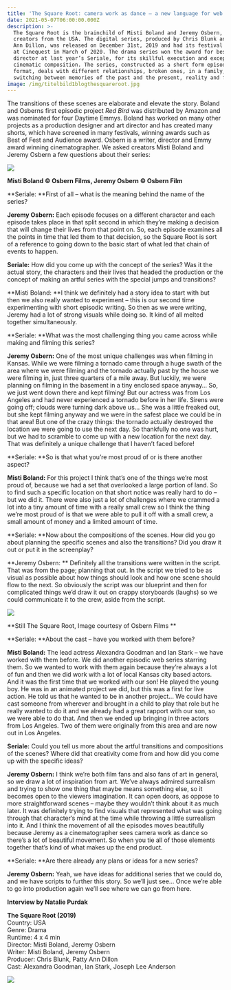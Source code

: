 ```yaml
---
title: 'The Square Root: camera work as dance – a new language for web series'
date: 2021-05-07T06:00:00.000Z
description: >-
  The Square Root is the brainchild of Misti Boland and Jeremy Osbern, two
  creators from the USA. The digital series, produced by Chris Blunk and Patty
  Ann Dillon, was released on December 31st, 2019 and had its festival premiere
  at Cinequest in March of 2020. The drama series won the award for best
  director at last year’s Seriale, for its skillful execution and exceptional
  cinematic composition. The series, constructed as a short form episodic
  format, deals with different relationships, broken ones, in a family,
  switching between memories of the past and the present, reality and fantasy. 
image: /img/titelbild1blogthesquareroot.jpg
---
```

The transitions of these scenes are elaborate and elevate the story. Boland and Osberns first episodic project _Red Bird_ was distributed by Amazon and was nominated for four Daytime Emmys. Boland has worked on many other projects as a production designer and art director and has created many shorts, which have screened in many festivals, winning awards such as Best of Fest and Audience award. Osbern is a writer, director and Emmy award winning cinematographer. We asked creators Misti Boland and Jeremy Osbern a few questions about their series: 

![](/img/bild2blogthesquarerootjeremymisti.jpg)

**Misti Boland © Osbern Films,		Jeremy Osbern © Osbern Film**

**Seriale: **First of all – what is the meaning behind the name of the series?

**Jeremy Osbern:** Each episode focuses on a different character and each episode takes place in that split second in which they’re making a decision that will change their lives from that point on. So, each episode examines all the points in time that led them to that decision, so the Square Root is sort of a reference to going down to the basic start of what led that chain of events to happen.

**Seriale:** How did you come up with the concept of the series? Was it the actual story, the characters and their lives that headed the production or the concept of making an artful series with the special jumps and transitions?

**Misti Boland: **I think we definitely had a story idea to start with but then we also really wanted to experiment – this is our second time experimenting with short episodic writing. So then as we were writing, Jeremy had a lot of strong visuals while doing so. It kind of all melted together simultaneously. 

**Seriale: **What was the most challenging thing you came across while making and filming this series?

**Jeremy Osbern:**  One of the most unique challenges was when filming in Kansas. While we were filming a tornado came through a huge swath of the area where we were filming and the tornado actually past by the house we were filming in, just three quarters of a mile away. But luckily, we were planning on filming in the basement in a tiny enclosed space anyway… So, we just went down there and kept filming! But our actress was from Los Angeles and had never experienced a tornado before in her life. Sirens were going off; clouds were turning dark above us… She was a little freaked out, but she kept filming anyway and we were in the safest place we could be in that area! But one of the crazy things: the tornado actually destroyed the location we were going to use the next day. So thankfully no one was hurt, but we had to scramble to come up with a new location for the next day. That was definitely a unique challenge that I haven’t faced before!

**Seriale: **So is that what you’re most proud of or is there another aspect?

**Misti Boland:** For this project I think that’s one of the things we’re most proud of, because we had a set that overlooked a large portion of land. So to find such a specific location on that short notice was really hard to do – but we did it. There were also just a lot of challenges where we crammed a lot into a tiny amount of time with a really small crew so I think the thing we’re most proud of is that we were able to pull it off with a small crew, a small amount of money and a limited amount of time.

**Seriale: **Now about the compositions of the scenes. How did you go about planning the specific scenes and also the transitions? Did you draw it out or put it in the screenplay?

**Jeremy Osbern: ** Definitely all the transitions were written in the script. That was from the page; planning that out. In the script we tried to be as visual as possible about how things should look and how one scene should flow to the next. So obviously the script was our blueprint and then for complicated things we’d draw it out on crappy storyboards (laughs) so we could communicate it to the crew, aside from the script. 

![](/img/bild3blogthesquarerootjeremyosbernstill.jpg)

**Still The Square Root, Image courtesy of Osbern Films **

**Seriale: **About the cast – have you worked with them before?

**Misti Boland:** The lead actress Alexandra Goodman and Ian Stark – we have worked with them before. We did another episodic web series starring them. So we wanted to work with them again because they’re always a lot of fun and then we did work with a lot of local Kansas city based actors. And it was the first time that we worked with our son! He played the young boy. He was in an animated project we did, but this was a first for live action. He told us that he wanted to be in another project... We could have cast someone from wherever and brought in a child to play that role but he really wanted to do it and we already had a great rapport with our son, so we were able to do that. And then we ended up bringing in three actors from Los Angeles. Two of them were originally from this area and are now out in Los Angeles. 

**Seriale:** Could you tell us more about the artful transitions and compositions of the scenes? Where did that creativity come from and how did you come up with the specific ideas?

**Jeremy Osbern:** I think we’re both film fans and also fans of art in general, so we draw a lot of inspiration from art. We’ve always admired surrealism and trying to show one thing that maybe means something else, so it becomes open to the viewers imagination. It can open doors, as oppose to more straightforward scenes – maybe they wouldn’t think about it as much later. It was definitely trying to find visuals that represented what was going through that character’s mind at the time while throwing a little surrealism into it. And I think the movement of all the episodes moves beautifully because Jeremy as a cinematographer sees camera work as dance so there’s a lot of beautiful movement. So when you tie all of those elements together that’s kind of what makes up the end product. 

**Seriale: **Are there already any plans or ideas for a new series?

**Jeremy Osbern:** Yeah, we have ideas for additional series that we could do, and we have scripts to further this story. So we’ll just see… Once we’re able to go into production again we’ll see where we can go from here. 

**Interview by Natalie Purdak**

**The Square Root (2019)**\
Country: USA\
Genre: Drama\
Runtime: 4 x 4 min\
Director: Misti Boland, Jeremy Osbern\
Writer: Misti Boland, Jeremy Osbern\
Producer: Chris Blunk, Patty Ann Dillon\
Cast: Alexandra Goodman, Ian Stark, Joseph Lee Anderson

![](/img/bild4blogthesquarerootlogo.jpg)
